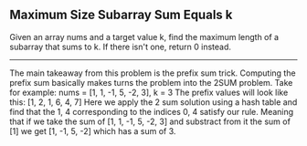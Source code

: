 ## Maximum Size Subarray Sum Equals k

Given an array nums and a target value k, find the maximum length of a subarray that sums to k. If there isn't one, return 0 instead.

- - -

The main takeaway from this problem is the prefix sum trick. Computing the prefix sum basically makes turns the problem into the 2SUM problem.
Take for example: nums = [1, 1, -1, 5, -2, 3], k = 3
The prefix values will look like this: [1, 2, 1, 6, 4, 7]
Here we apply the 2 sum solution using a hash table and find that the 1, 4 corresponding to the indices 0, 4 satisfy our rule. Meaning that if we take the sum of [1, 1, -1, 5, -2, 3] and substract from it the sum of [1] we get [1, -1, 5, -2] which has a sum of 3.
